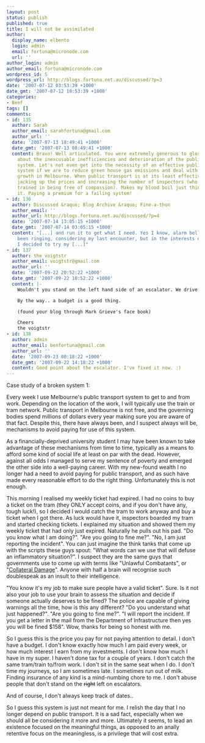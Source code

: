 ```yaml
---
layout: post
status: publish
published: true
title: I will not be assimilated
author:
  display_name: elbento
  login: admin
  email: fortuna@micronode.com
  url: ''
author_login: admin
author_email: fortuna@micronode.com
wordpress_id: 5
wordpress_url: http://blogs.fortuna.net.au/discussed/?p=3
date: '2007-07-12 03:53:39 +1000'
date_gmt: '2007-07-12 10:53:39 +1000'
categories:
- Beef
tags: []
comments:
- id: 135
  author: Sarah
  author_email: sarahfortuna@gmail.com
  author_url: ''
  date: '2007-07-13 18:49:41 +1000'
  date_gmt: '2007-07-13 08:49:41 +1000'
  content: Bravo! Well articulated. You were extremely generous to gloss over detail
    about the inexcusable inefficiencies and deterioration of the public transport
    system. Let's not even get into the necessity of an effective public transport
    system if we are to reduce green house gas emissions and deal with rapid population
    growth in Melbourne. When public transport is at its least effective they are
    jacking up the prices and increasing the number of inspectors (who are very well
    trained in being free of compassion). Makes my blood boil just thinking about
    it. Paying a premium for a failing system!
- id: 136
  author: Discussed &raquo; Blog Archive &raquo; Fine-a-thon
  author_email: ''
  author_url: http://blogs.fortuna.net.au/discussed/?p=4
  date: '2007-07-14 13:05:15 +1000'
  date_gmt: '2007-07-14 03:05:15 +1000'
  content: "[...] and run it to get what I need. Yes I know, alarm bells should have
    been ringing, considering my last encounter, but in the interests of social experimentation
    I decided to try my [...]"
- id: 137
  author: the voigtstr
  author_email: voigtstr@gmail.com
  author_url: ''
  date: '2007-09-22 20:52:22 +1000'
  date_gmt: '2007-09-22 10:52:22 +1000'
  content: |-
    Wouldn't you stand on the left hand side of an escalator. We drive on the left hand side. Shouldn't other modes of transport adopt the same convention.

    By the way.. a budget is a good thing.

    (found your blog through Mark Grieve's face book)

    Cheers
    the voigtstr
- id: 138
  author: admin
  author_email: benfortuna@gmail.com
  author_url: ''
  date: '2007-09-23 00:18:22 +1000'
  date_gmt: '2007-09-22 14:18:22 +1000'
  content: Good point about the escalator. I've fixed it now. :)
---
```


Case study of a broken system 1:

Every week I use Melbourne's public transport system to get to and from work. Depending on the location of the work, I will typically use the train or tram network. Public transport in Melbourne is not free, and the governing bodies spend millions of dollars every year making sure you are aware of that fact. Despite this, there have always been, and I suspect always will be, mechanisms to avoid paying for use of this system.

As a financially-deprived university student I may have been known to take advantage of these mechanisms from time to time, typically as a means to afford some kind of social life at least on par with the dead. However, against all odds I managed to serve my sentence of poverty and emerged the other side into a well-paying career. With my new-found wealth I no longer had a need to avoid paying for public transport, and as such have made every reasonable effort to do the right thing. Unfortunately this is not enough.

This morning I realised my weekly ticket had expired. I had no coins to buy a ticket on the tram (they ONLY accept coins, and if you don't have any, tough luck!), so I decided I would catch the tram to work anyway and buy a ticket when I got there. As luck would have it, inspectors boarded my tram and started checking tickets. I explained my situation and showed them my weekly ticket that had only just expired. Naturally he pulls out his pad. "Do you know what I am doing?". "Are you going to fine me?". "No, I am just reporting the incident". You can just imagine the think tanks that come up with the scripts these guys spout: "What words can we use that will defuse an inflammatory situation?". I suspect they are the same guys that governments use to come up with terms like "Unlawful Combatants", or "[Collateral Damage]". Anyone with half a brain will recognise such doublespeak as an insult to their intelligence.


"You know it's my job to make sure people have a valid ticket". Sure. Is it not also your job to use your brain to assess the situation and decide if someone actually deserves to be fined? The police are capable of giving warnings all the time, how is this any different?
"Do you understand what just happened?". "Are you going to fine me?". "I will report the incident. If you get a letter in the mail from the Department of Infrastructure then yes you will be fined $158". Wow, thanks for being so honest with me.

So I guess this is the price you pay for not paying attention to detail. I don't have a budget. I don't know exactly how much I am paid every week, or how much interest I earn from my investments. I don't know how much I have in my super. I haven't done tax for a couple of years. I don't catch the same tram/train to/from work. I don't sit in the same seat when I do. I don't time my journeys, so I am sometimes late. I sometimes run out of milk. Finding insurance of any kind is a mind-numbing chore to me. I don't abuse people that don't stand on the ~~right~~ left on escalators.

And of course, I don't always keep track of dates..

So I guess this system is just not meant for me. I relish the day that I no longer depend on public transport. It is a sad fact, especially when we should all be considering it more and more. Ultimately it seems, to lead an existence focused on the meaningful things, as opposed to an anally retentive focus on the meaningless, is a privilege that will cost extra.

[Collateral Damage]: http://www.iraqbodycount.org/
